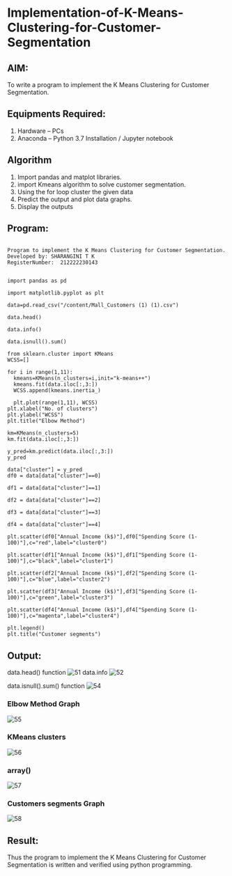 # Implementation-of-K-Means-Clustering-for-Customer-Segmentation

## AIM:
To write a program to implement the K Means Clustering for Customer Segmentation.

## Equipments Required:
1. Hardware – PCs
2. Anaconda – Python 3.7 Installation / Jupyter notebook

## Algorithm
1. Import pandas and matplot libraries.
2. import Kmeans algorithm to solve customer segmentation.
3. Using the for loop cluster the given data
4. Predict the output and plot data graphs.
5. Display the outputs

## Program:
```

Program to implement the K Means Clustering for Customer Segmentation.
Developed by: SHARANGINI T K
RegisterNumber:  212222230143


import pandas as pd

import matplotlib.pyplot as plt

data=pd.read_csv("/content/Mall_Customers (1) (1).csv")

data.head()

data.info()

data.isnull().sum()

from sklearn.cluster import KMeans
WCSS=[]

for i in range(1,11):
  kmeans=KMeans(n_clusters=i,init="k-means++")
  kmeans.fit(data.iloc[:,3:])
  WCSS.append(kmeans.inertia_)

  plt.plot(range(1,11), WCSS)
plt.xlabel("No. of clusters")
plt.ylabel("WCSS")
plt.title("Elbow Method")

km=KMeans(n_clusters=5)
km.fit(data.iloc[:,3:])

y_pred=km.predict(data.iloc[:,3:])
y_pred

data["cluster"] = y_pred
df0 = data[data["cluster"]==0]

df1 = data[data["cluster"]==1]

df2 = data[data["cluster"]==2]

df3 = data[data["cluster"]==3]

df4 = data[data["cluster"]==4]

plt.scatter(df0["Annual Income (k$)"],df0["Spending Score (1-100)"],c="red",label="cluster0")

plt.scatter(df1["Annual Income (k$)"],df1["Spending Score (1-100)"],c="black",label="cluster1")

plt.scatter(df2["Annual Income (k$)"],df2["Spending Score (1-100)"],c="blue",label="cluster2")

plt.scatter(df3["Annual Income (k$)"],df3["Spending Score (1-100)"],c="green",label="cluster3")

plt.scatter(df4["Annual Income (k$)"],df4["Spending Score (1-100)"],c="magenta",label="cluster4")

plt.legend()
plt.title("Customer segments")
```

## Output:

data.head() function
![51](https://github.com/hariprasath5106/Implementation-of-K-Means-Clustering-for-Customer-Segmentation/assets/111515488/a80dbcda-cb89-4a5d-9e21-d0ad0baf8a3e)
data.info
![52](https://github.com/hariprasath5106/Implementation-of-K-Means-Clustering-for-Customer-Segmentation/assets/111515488/f9551193-8ad0-4d10-8170-f5e94c2ac634)

data.isnull().sum() function
![54](https://github.com/hariprasath5106/Implementation-of-K-Means-Clustering-for-Customer-Segmentation/assets/111515488/b764e2fb-1fcf-41c1-b499-c6b3433aac97)

### Elbow Method Graph
![55](https://github.com/hariprasath5106/Implementation-of-K-Means-Clustering-for-Customer-Segmentation/assets/111515488/488cc513-f21e-4abe-9a31-3e00e332532d)

### KMeans clusters
![56](https://github.com/hariprasath5106/Implementation-of-K-Means-Clustering-for-Customer-Segmentation/assets/111515488/55cf7be8-300b-40da-8ffe-cb258f8600b5)

### array()
![57](https://github.com/hariprasath5106/Implementation-of-K-Means-Clustering-for-Customer-Segmentation/assets/111515488/e790374a-18d1-4fbd-a12f-ad90c51dfa4f)

### Customers segments Graph
![58](https://github.com/hariprasath5106/Implementation-of-K-Means-Clustering-for-Customer-Segmentation/assets/111515488/b4f21a1f-1ff4-4c1a-aef0-9bf0a79859ec)

## Result:
Thus the program to implement the K Means Clustering for Customer Segmentation is written and verified using python programming.
